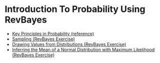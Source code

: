 # Introduction To Probability Using RevBayes

- [Key Principles in Probability (reference)](https://github.com/IntroPhylogenomics/IntroToProbability/blob/main/KeyProbabilityPrinciples.md)
- [Sampling (RevBayes Exercise)](https://github.com/IntroPhylogenomics/IntroToProbability/blob/main/Sampling.md)
- [Drawing Values from Distributions (RevBayes Exercise)](https://github.com/IntroPhylogenomics/IntroToProbability/blob/main/DrawingValuesFromDistributions.md)
- [Inferring the Mean of a Normal Distribution with Maximum Likelihood (RevBayes Exercise)](https://github.com/IntroPhylogenomics/IntroToProbability/blob/main/ML_NormalMean.md)
